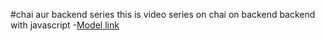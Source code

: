 #chai aur backend series 
this is video series on chai on backend
backend with javascript
-[Model link](https://app.eraser.io/workspace/S7W2Q4l2jtkQtzirZUAf?origin=share)